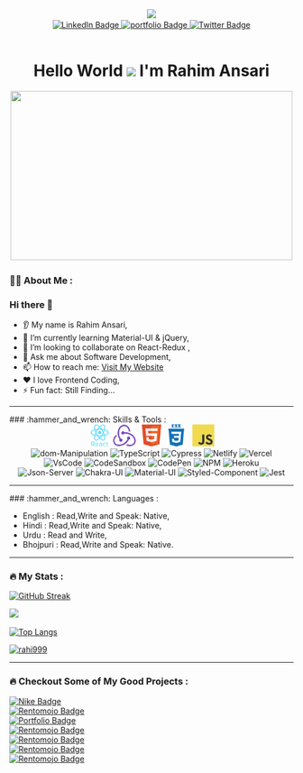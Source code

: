 
<div id="header" align="center">
  <img src="https://media.giphy.com/media/M9gbBd9nbDrOTu1Mqx/giphy.gif" width="100"/>
</div>

<div id="badges" align="center">
  <a href="https://www.linkedin.com/in/rahim-ansari-43861922b">
    <img src="https://img.shields.io/badge/LinkedIn-blue?style=for-the-badge&logo=linkedin&logoColor=white" alt="LinkedIn Badge"/>
  </a>
  <a href="https://rahim-ansari-masai.netlify.app/">
    <img src="https://img.shields.io/badge/Portfolio-teal?style=for-the-badge&logo=portfolio&logoColor=white" alt="portfolio Badge"/>
  </a>
  <a href="https://twitter.com/AhilHussain8">
    <img src="https://img.shields.io/badge/Twitter-blue?style=for-the-badge&logo=twitter&logoColor=white" alt="Twitter Badge"/>
  </a>
</div>
<div align="center"><img src="https://komarev.com/ghpvc/?username=Rahi999&style=flat-square&color=blue" alt=""/></div>
<h1 align="center">
  Hello World
  <img src="https://media.giphy.com/media/hvRJCLFzcasrR4ia7z/giphy.gif" width="30px"/>
  I'm Rahim Ansari
</h1>



<div align="center">
  <img src="https://media.giphy.com/media/dWesBcTLavkZuG35MI/giphy.gif" width="500" height="300"/>
</div>

### :woman_technologist: About Me :

### Hi there 👋
* 👂 My name is Rahim Ansari,
* 🌱 I’m currently learning Material-UI & jQuery,
* 🤝 I’m looking to collaborate on React-Redux ,
* 💬 Ask me about Software Development,
* 📫 How to reach me: <a href="https://rahim-ansari-masai.netlify.app" target="_blank"> Visit My Website</a>
* ❤️ I love Frontend Coding,
* ⚡ Fun fact: Still Finding...

<hr />
### :hammer_and_wrench: Skills & Tools :

<div align="center">
 
  <img src="https://github.com/devicons/devicon/blob/master/icons/react/react-original-wordmark.svg" title="React" alt="React" width="40" height="40"/>
  <img src="https://github.com/devicons/devicon/blob/master/icons/redux/redux-original.svg" title="Redux" alt="Redux " width="40" height="40"/>&nbsp;
 
  <img src="https://github.com/devicons/devicon/blob/master/icons/html5/html5-original.svg" title="HTML5" alt="HTML" width="40" height="40"/>
   <img src="https://github.com/devicons/devicon/blob/master/icons/css3/css3-plain-wordmark.svg"  title="CSS3" alt="CSS" width="40" height="40"/>&nbsp;
  <img src="https://github.com/devicons/devicon/blob/master/icons/javascript/javascript-original.svg" title="JavaScript" alt="JavaScript" width="40" height="40"/>
 
 </div>
 
 <div align="center">
 <img src="https://www.pngkey.com/png/full/522-5228351_traversing-and-manipulating-the-dom-with-javascript-document.png" title="Dom-Manipulation" alt="dom-Manipulation" width="40" height="40"/>
 
  <img src="https://upload.wikimedia.org/wikipedia/commons/thumb/4/4c/Typescript_logo_2020.svg/1024px-Typescript_logo_2020.svg.png" title="Basics Of TypeScript" alt="TypeScript" width="40" height="40"/>
  <img src="https://miro.medium.com/max/364/0*JAWNOBEDxJLXxHUj.png" title="Cypress" alt="Cypress" width="40" height="40"/>
  
  <img src="https://cdn.freebiesupply.com/logos/large/2x/netlify-logo-png-transparent.png" title="Netlify" alt="Netlify" width="40" height="40"/>
  
  <img src="https://camo.githubusercontent.com/add2c9721e333f0043ac938f3dadbc26a282776e01b95b308fcaba5afaf74ae3/68747470733a2f2f6173736574732e76657263656c2e636f6d2f696d6167652f75706c6f61642f76313538383830353835382f7265706f7369746f726965732f76657263656c2f6c6f676f2e706e67" title="Vercel" alt="Vercel" width="40" height="40"/>

   
 </div>

<div align="center">
 <img src="https://cdn.icon-icons.com/icons2/2107/PNG/512/file_type_vscode_icon_130084.png" alt="VsCode" title="VsCode" width="40" height="40" />
 <img src="https://img.stackshare.io/service/7434/Screen_20Shot_202017-08-11_20at_205.55.05_20AM.png" alt="CodeSandbox" title="CodeSandbox" width="40" height="40" />
 <img src="https://cdn-icons-png.flaticon.com/512/1626/1626319.png" alt="CodePen" title="CodePen" width="40" height="40" />
 <img src="https://thumbs.dreamstime.com/b/npm-letter-logo-design-monogram-initials-concept-black-background-243354614.jpg" alt="NPM" title="NPM" width="40" height="40" />
 <img src="https://www.drupal.org/files/issues/2019-12-27/heroku_logo.png" alt="Heroku" title="Heroku-Server" width="40" height="40" />
</div>
<div align="center">
  
  <img src="https://static.wixstatic.com/media/a59f1d_27ed537fa9d14fd5932daffe51e47369~mv2.png/v1/fit/w_1000%2Ch_628%2Cal_c/file.png" alt="Json-Server" title="Json-Server" width="40" height="40" /> 
  
  <img src="https://avatars.githubusercontent.com/u/54212428?s=280&v=4" alt="Chakra-UI" title="Chakra-UI" width="40" height="40" /> 
  <img src="https://blog.logrocket.com/wp-content/uploads/2020/09/3waystoaddcustomfontstoyourMaterialUIproject.png" alt="Material-UI" title="Material-UI" width="40" height="40" /> 
  <img src="https://miro.medium.com/max/730/1*dmZBftSS_u92u-n9FGpBkg.png" alt="Styled-Component" title="Styled-Component" width="40" height="40" /> 
  <img src="https://miro.medium.com/max/796/1*P_zZlof7IhiohKQ7QEaXzA.png" alt="Jest" title="Jest-Testing" width="40" height="40" /> 

</div>
 
<hr />
### :hammer_and_wrench: Languages :
<div>
 <ul>
 <li>English : Read,Write and Speak: Native,</li>
 <li>Hindi : Read,Write and Speak: Native,</li>
 <li>Urdu : Read and Write,</li>
 <li>Bhojpuri : Read,Write and Speak: Native.</li>
 </ul>
</div>
<hr />

### :fire: My Stats : 
[![GitHub Streak](http://github-readme-streak-stats.herokuapp.com?user=Rahi999&theme=dark&background=000000)](https://git.io/streak-stats)

<img src="https://github-readme-stats.vercel.app/api?username=Rahi999&show_icons=true&theme=ADD_THEME_HERE" width="400">


[![Top Langs](https://github-readme-stats.vercel.app/api/top-langs/?username=Rahi999&layout=compact&theme=vision-friendly-dark)](https://github.com/anuraghazra/github-readme-stats)
<p align="left"> <a href="https://github.com/ryo-ma/github-profile-trophy"><img src="https://github-profile-trophy.vercel.app/?username=rahi999" alt="rahi999" /></a> </p>
<hr />

### :fire: Checkout Some of My Good Projects : 


<div id="badges">
  <div>
 <a
href="https://clone-nike.netlify.app">
    <img src="https://img.shields.io/badge/Nike.com-white?style=for-the-badge&logo=Nike.com&logoColor=black" alt="Nike Badge"/>
  </a> </div>
 <div>
 <a
href="https://csb-v02nso.netlify.app/">
    <img src="https://img.shields.io/badge/Rentomojo.com-white?style=for-the-badge&logo=Rentomojo.com&logoColor=black" alt="Rentomojo Badge"/>
  </a> </div>
  
  <div>
   <a href="https://rahim-ansari-masai.netlify.app/">
    <img src="https://img.shields.io/badge/My Portfolio-white?style=for-the-badge&logo=Portfolio&logoColor=black" alt="Portfolio Badge"/>
  </a> </div>
  <div>
<a href="https://csb-gdn25k-c0ovgbdwd-rahi.vercel.app/">
    <img src="https://img.shields.io/badge/ESPNcrickinfo.com-white?style=for-the-badge&logo=Rentomojo.com&logoColor=black" alt="Rentomojo Badge"/>
  </a> </div>
  
  <div>
  <a href="https://csb-ldmrix.netlify.app/">
    <img src="https://img.shields.io/badge/LoseIt.com-white?style=for-the-badge&logo=LoseIt.com&logoColor=black" alt="Rentomojo Badge"/>
  </a></div>
  <div>
  <a href="https://dapper-pony-7db47d.netlify.app">
    <img src="https://img.shields.io/badge/NordstromRack.com-white?style=for-the-badge&logo=NordstromRack.com&logoColor=black" alt="Rentomojo Badge"/>
  </a></div>
  
  <div>
   <a href="https://singular-hamster-a3212e.netlify.app">
    <img src="https://img.shields.io/badge/Stylecraze.com-white?style=for-the-badge&logo=Stylecraze.com&logoColor=black" alt="Rentomojo Badge"/>
  </a></div>
  <p></p>
</div>



